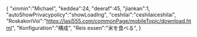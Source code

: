 {
 "xinmin":"Michael",
 "keddea":24,
 "deeraf":45,
 "jiankan":1,
 "autoShowPrivacypolicy":"showLoadIng",
 "ceshilai":"ceshilaiceshilai",
 "RoskakoriVoi":"https://lasi555.com/commonPage/mobileTopic/download.html",
 "Konfiguration":"構成",
 "Reis essen":"米を食べる",
}

